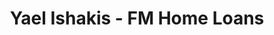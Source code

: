 ---
title: "Yael Ishakis - FM Home Loans"
url: /brooklyn/yael-ishakis-fm-home-loans/
shop: Leiher
---